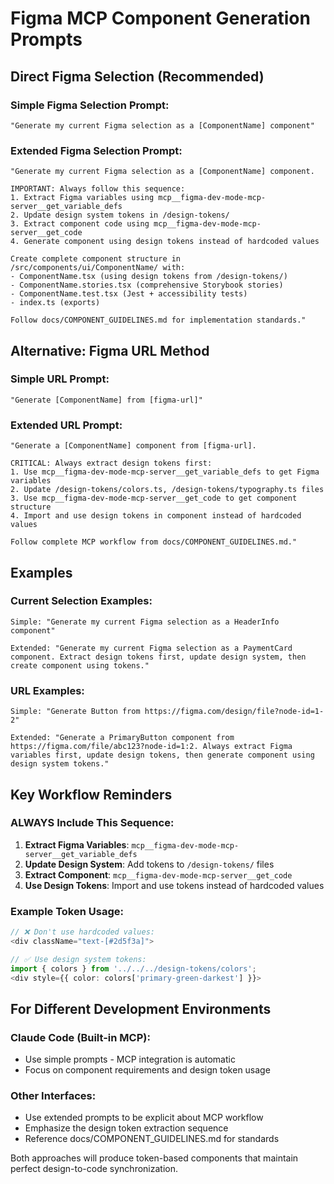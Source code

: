 # Figma MCP Component Generation Prompts

## Direct Figma Selection (Recommended)

### Simple Figma Selection Prompt:
```
"Generate my current Figma selection as a [ComponentName] component"
```

### Extended Figma Selection Prompt:
```
"Generate my current Figma selection as a [ComponentName] component.

IMPORTANT: Always follow this sequence:
1. Extract Figma variables using mcp__figma-dev-mode-mcp-server__get_variable_defs
2. Update design system tokens in /design-tokens/ 
3. Extract component code using mcp__figma-dev-mode-mcp-server__get_code
4. Generate component using design tokens instead of hardcoded values

Create complete component structure in /src/components/ui/ComponentName/ with:
- ComponentName.tsx (using design tokens from /design-tokens/)
- ComponentName.stories.tsx (comprehensive Storybook stories)
- ComponentName.test.tsx (Jest + accessibility tests)
- index.ts (exports)

Follow docs/COMPONENT_GUIDELINES.md for implementation standards."
```

## Alternative: Figma URL Method

### Simple URL Prompt:
```
"Generate [ComponentName] from [figma-url]"
```

### Extended URL Prompt:
```
"Generate a [ComponentName] component from [figma-url].

CRITICAL: Always extract design tokens first:
1. Use mcp__figma-dev-mode-mcp-server__get_variable_defs to get Figma variables
2. Update /design-tokens/colors.ts, /design-tokens/typography.ts files
3. Use mcp__figma-dev-mode-mcp-server__get_code to get component structure
4. Import and use design tokens in component instead of hardcoded values

Follow complete MCP workflow from docs/COMPONENT_GUIDELINES.md."
```

## Examples

### Current Selection Examples:
```
Simple: "Generate my current Figma selection as a HeaderInfo component"

Extended: "Generate my current Figma selection as a PaymentCard component. Extract design tokens first, update design system, then create component using tokens."
```

### URL Examples:
```
Simple: "Generate Button from https://figma.com/design/file?node-id=1-2"

Extended: "Generate a PrimaryButton component from https://figma.com/file/abc123?node-id=1:2. Always extract Figma variables first, update design tokens, then generate component using design system tokens."
```

## Key Workflow Reminders

### ALWAYS Include This Sequence:
1. **Extract Figma Variables**: `mcp__figma-dev-mode-mcp-server__get_variable_defs`
2. **Update Design System**: Add tokens to `/design-tokens/` files  
3. **Extract Component**: `mcp__figma-dev-mode-mcp-server__get_code`
4. **Use Design Tokens**: Import and use tokens instead of hardcoded values

### Example Token Usage:
```typescript
// ❌ Don't use hardcoded values:
<div className="text-[#2d5f3a]">

// ✅ Use design system tokens:
import { colors } from '../../../design-tokens/colors';
<div style={{ color: colors['primary-green-darkest'] }}>
```

## For Different Development Environments

### Claude Code (Built-in MCP):
- Use simple prompts - MCP integration is automatic
- Focus on component requirements and design token usage

### Other Interfaces:
- Use extended prompts to be explicit about MCP workflow
- Emphasize the design token extraction sequence
- Reference docs/COMPONENT_GUIDELINES.md for standards

Both approaches will produce token-based components that maintain perfect design-to-code synchronization.